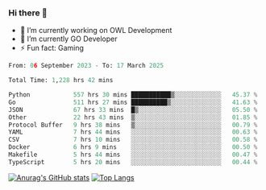 ### Hi there 👋 

- 🔭 I’m currently working on OWL Development
- 🌱 I’m currently GO Developer
-  ⚡ Fun fact: Gaming
  
  <!--
- 👯 I’m looking to collaborate on ...
- 🤔 I’m looking for help with ...
- 💬 Ask me about ...
- 📫 How to reach me: ...
- 😄 Pronouns: ...
-->

<!--START_SECTION:waka-->

```python
From: 06 September 2023 - To: 17 March 2025

Total Time: 1,228 hrs 42 mins

Python            557 hrs 30 mins ███████████▒░░░░░░░░░░░░░   45.37 %
Go                511 hrs 27 mins ██████████▒░░░░░░░░░░░░░░   41.63 %
JSON              67 hrs 33 mins  █▒░░░░░░░░░░░░░░░░░░░░░░░   05.50 %
Other             22 hrs 43 mins  ▒░░░░░░░░░░░░░░░░░░░░░░░░   01.85 %
Protocol Buffer   9 hrs 38 mins   ▒░░░░░░░░░░░░░░░░░░░░░░░░   00.79 %
YAML              7 hrs 44 mins   ░░░░░░░░░░░░░░░░░░░░░░░░░   00.63 %
CSV               7 hrs 10 mins   ░░░░░░░░░░░░░░░░░░░░░░░░░   00.58 %
Docker            6 hrs 9 mins    ░░░░░░░░░░░░░░░░░░░░░░░░░   00.50 %
Makefile          5 hrs 44 mins   ░░░░░░░░░░░░░░░░░░░░░░░░░   00.47 %
TypeScript        5 hrs 20 mins   ░░░░░░░░░░░░░░░░░░░░░░░░░   00.44 %
```

<!--END_SECTION:waka-->

[![Anurag's GitHub stats](https://github-readme-stats.vercel.app/api?username=aebalz&show_icons=true&theme=codeSTACKr)](https://github.com/anuraghazra/github-readme-stats)
[![Top Langs](https://github-readme-stats.vercel.app/api/top-langs/?username=aebalz&layout=compact&card_width=350&theme=codeSTACKr)](https://github.com/anuraghazra/github-readme-stats)
<!-- [![Readme Card](https://github-readme-stats.vercel.app/api/pin/?username=aebalz&repo=go-gin-gone&show_owner=true)](https://github.com/anuraghazra/github-readme-stats)-->
